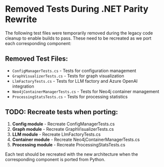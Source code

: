 # Removed Tests During .NET Parity Rewrite

The following test files were temporarily removed during the legacy code cleanup to enable builds to pass. These need to be recreated as we port each corresponding component:

## Removed Test Files:
- `ConfigManagerTests.cs` - Tests for configuration management
- `GraphVisualizerTests.cs` - Tests for graph visualization
- `LlmFactoryTests.cs` - Tests for LLM factory and Azure OpenAI integration
- `Neo4jContainerManagerTests.cs` - Tests for Neo4j container management
- `ProcessingStatsTests.cs` - Tests for processing statistics

## TODO: Recreate tests when porting:
1. **Config module** - Recreate ConfigManagerTests.cs
2. **Graph module** - Recreate GraphVisualizerTests.cs  
3. **LLM module** - Recreate LlmFactoryTests.cs
4. **Container module** - Recreate Neo4jContainerManagerTests.cs
5. **Processing module** - Recreate ProcessingStatsTests.cs

Each test should be recreated with the new architecture when the corresponding component is ported from Python.